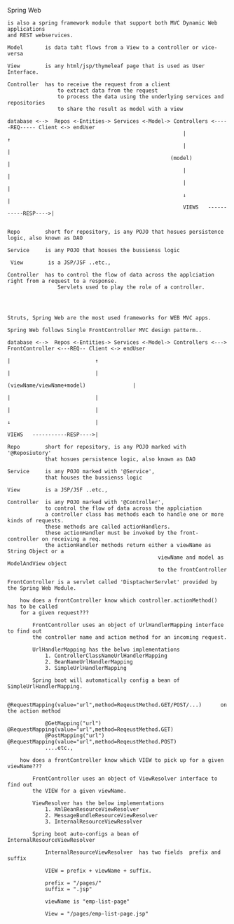 Spring Web

    is also a spring framework module that support both MVC Dynamic Web applications
    and REST webservices.

    Model       is data taht flows from a View to a controller or vice-versa

    View        is any html/jsp/thymeleaf page that is used as User Interface.

    Controller  has to receive the request from a client
                    to extract data from the request
                    to process the data using the underlying services and repositories
                    to share the result as model with a view

    database <-->  Repos <-Entities-> Services <-Model-> Controllers <-----REQ----- Client <-> endUser 
                                                            |                           ↑
                                                            |                           |
                                                        (model)                         |
                                                            |                           |
                                                            |                           |
                                                            ↓                           |
                                                            VIEWS   -----------RESP---->|


    Repo        short for repository, is any POJO that hosues persistence logic, also known as DAO

    Service     is any POJO that houses the bussienss logic

     View        is a JSP/JSF ..etc.,

    Controller  has to control the flow of data across the applciation right from a request to a response.
                    Servlets used to play the role of a controller.

   


    Struts, Spring Web are the most used frameworks for WEB MVC apps.

    Spring Web follows Single FrontController MVC design patterm..

    database <-->  Repos <-Entities-> Services <-Model-> Controllers <---> FrontController <---REQ-- Client <-> endUser 
                                                                            |                           ↑
                                                                            |                           |
                                                                (viewName/viewName+model)               |
                                                                            |                           |
                                                                            |                           |
                                                                            ↓                           |
                                                                            VIEWS   -----------RESP---->|

    Repo        short for repository, is any POJO marked with '@Reposiutory' 
                that hosues persistence logic, also known as DAO

    Service     is any POJO marked with '@Service',
                that houses the bussienss logic

    View        is a JSP/JSF ..etc.,

    Controller  is any POJO marked with '@Controller',
                to control the flow of data across the applciation 
                a controller class has methods each to handle one or more kinds of requests.
                these methods are called actionHandlers.
                these actionHandler must be invoked by the front-controller on receiving a req.
                the actionHandler methods return either a viewName as String Object or a
                                                    viewName and model as ModelAndView object
                                                    to the frontController

    FrontController is a servlet called 'DisptacherServlet' provided by the Spring Web Module.
                    
        how does a frontController know which controller.actionMethod() has to be called
        for a given request???

            FrontController uses an object of UrlHandlerMapping interface to find out
            the controller name and action method for an incoming request.

            UrlHandlerMapping has the belwo implementations
                1. ControllerClassNameUrlHandlerMapping
                2. BeanNameUrlHandlerMapping
                3. SimpleUrlHandlerMapping

            Spring boot will automatically config a bean of SimpleUrlHandlerMapping.

                @RequestMapping(value="url",method=ReqeustMethod.GET/POST/...)      on the action method
                    
                @GetMapping("url")      @RequestMapping(value="url",method=ReqeustMethod.GET)
                @PostMapping("url")     @RequestMapping(value="url",method=ReqeustMethod.POST)
                ....etc.,
                    
        how does a frontController know which VIEW to pick up for a given viewName???

            FrontController uses an object of ViewResolver interface to find out
            the VIEW for a given viewName.

            ViewResolver has the below implementations
                1. XmlBeanResourceViewResolver
                2. MessageBundleResourceViewResolver
                3. InternalResourceViewResolver

            Spring boot auto-configs a bean of InternalResourceViewResolver

                InternalResourceViewResolver  has two fields  prefix and suffix

                VIEW = prefix + viewName + suffix.

                prefix = "/pages/"
                suffix = ".jsp"

                viewName is "emp-list-page"

                View = "/pages/emp-list-page.jsp"

            


